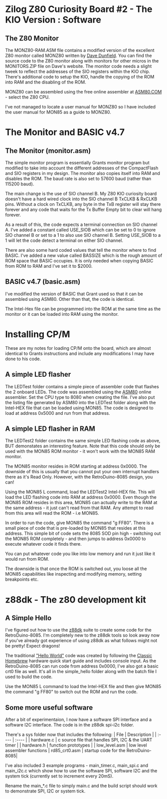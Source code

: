 # Zilog Z80 Curiosity Board #2 - The KIO Version : Software

## The Z80 Monitor 
The MONZ80-RAM.ASM file contains a modified version of the excellent Z80 monitor called MONZ80 written by [Dave Dunfield](https://dunfield.themindfactory.com/). You can find the source code to the Z80 monitor along with monitors for other micros in the MONITORS.ZIP file on Dave's website. The monitor code needs a slight tweek to reflect the addresses of the SIO registers within the KIO chip. There's additional code to setup the KIO, handle the copying of the ROM into RAM and the disabling of the ROM.

MONZ80 can be assembled using the free online assembler at [ASM80.COM](https://asm80.com) - select the Z80 CPU.

I've not managed to locate a user manual for MONZ80 so I have included the user manual for MON85 as a guide to MONZ80.

# The Monitor and BASIC v4.7

## The Monitor (monitor.asm)

The simple monitor program is essentially Grants monitor program but modified to take into account the different addresses of the CompactFlash and SIO registers in my design. The monitor also copies itself into RAM and disables the ROM. The baud rate is also set to 57600 baud (rather than 115200 baud).

The main change is the use of SIO channel B. My Z80 KIO curiosity board doesn't have a hard wired clock into the SIO channel B TxCLKB & RxCLKB pins. Without a clock on TxCLKB, any byte in the TxB register will stay there forever and any code that waits for the Tx Buffer Empty bit to clear will hang forever.

As a result of this, the code expects a terminal connection on SIO channel A. I've added a constant called USE_SIOB which can be set to 0 to ignore SIO channel B or set to a 1 to also use SIO channel B. Setting USE_SIOB to a 1 will let the code detect a terminal on either SIO channel.

There are also some hard coded values that tell the monitor where to find BASIC. I've added a new value called BASSIZE which is the rough amount of ROM space that BASIC occupies. It is only needed when copying BASIC from ROM to RAM and I've set it to $2000.
 
## BASIC v4.7 (basic.asm)

I've modified the version of BASIC that Grant used so that it can be assembled using ASM80. Other than that, the code is identical.

The Intel-Hex file can be programmed into the ROM at the same time as the monitor or it can be loaded into RAM using the monitor. 

# Installing CP/M

These are my notes for loading CP/M onto the board, which are almost identical to Grants instructions and include any modifications I may have done to his code.

  
## A simple LED flasher
The LEDTest folder contains a simple piece of assembler code that flashes the 2 onboard LEDs. The code was assembled using the [ASM80](https://www.asm80.com/) online assembler. Set the CPU type to 8080 when creating the file. I've also put the listing file generated by ASM80 into the LEDTest folder along with the Intel-HEX file that can be loaded using MON85. The code is designed to load at address 0x5000 and run from that address.

## A simple LED flasher in RAM
The LEDTest2 folder contains the same simple LED flashing code as above, BUT demonstates an interesting feature. Note that this code should only be used with the MON85 ROM monitor - it won't work with the MON85 RAM monitor.

The MON85 monitor resides in ROM starting at address 0x0000. The downside of this is usually that you cannot put your own interrupt handlers there as it's Read Only. However, with the RetroDuino-8085 design, you can!

Using the MON85 L command, load the LEDTest2 Intel-HEX file. This will load the LED flashing code into RAM at address 0x0000. Even though the MON85 ROM resides in this area, MON85 can actually write to the RAM at the same address - it just can't read from that RAM. Any attempt to read from this area will read the ROM - i.e MON85.

In order to run the code, give MON85 the command "g FF80". There is a small piece of code that is pre-loaded by MON85 that resides at this address. This simple bit of code sets the 8085 SOD pin high - switching out the MON85 ROM completely - and then jumps to address 0x0000 to execute whatever code it finds there.

You can put whatever code you like into low memory and run it just like it would run from ROM.

The downside is that once the ROM is switched out, you loose all the MON85 capabilities like inspecting and modifying memory, setting breakpoints etc.

# z88dk - The z80 development kit

## A Simple Hello
I've figured out how to use the [z88dk](https://z88dk.org/site/) suite to create some code for the RetroDuino-8085. I'm completely new to the z88dk tools so look away now if you've already got experience of using z88dk as what follows might not be pretty! Expect dragons!

The traditional ["Hello World"](https://en.wikipedia.org/wiki/%22Hello,_World!%22_program) code was created by following the [Classic Homebrew](https://github.com/z88dk/z88dk/wiki/Classic--Homebrew) hardware quick start guide and includes console input. As the RetroDuino-8085 can run code from address 0x0000, I've also got a basic crt0 file as well. It's all in the simple_hello folder along with the batch file I used to build the code.

Use the MON85 L command to load the Intel-HEX file and then give MON85 the command "g FF80" to switch out the ROM and run the code.

## Some more useful software
After a bit of experimentaion, I now have a software SPI interface and a software I2C interface. The code is in the z88dk spi-i2c folder.

There's a sys folder now that includes the following:
| File | Description |
| :---- | :---- |
| hardware.c | c source file that handles SPI, I2C & the UART timer |
| hardware.h | function prototypes |
| low_level.asm | low level assembler functions
| rd85_crt0.asm | startup code for the RetroDuino-8085|

I've also included 3 example programs - main_timer.c, main_spi.c and main_i2c.c which show how to use the software SPI, software I2C and the system tick (currently set to increment every 20mS).

Rename the main_*.c file to simply main.c and the build script should work to demonstrate SPI, I2C or system tick. 